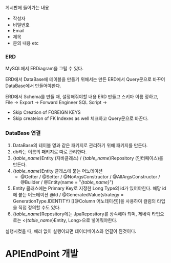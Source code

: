 
게시판에 들어가는 내용
- 작성자
- 비밀번호
- Email
- 제목
- 문의 내용
etc



### ERD
MySQL에서 ERDiagram을 그릴 수 있다.



ERD에서 DataBase에 테이블을 만들기 위해서는 만든 ERD에서 Query문으로 바꾸어 DataBase에서 만들어야한다.

ERD에서 Schema를 만들 때, 설정해줘야할 내용
ERD 만들고 스키마 이름 정하고,
File -> Export -> Forward Engineer SQL Script -> 
- Skip Creation of FOREIGN KEYS
- Skip createion of FK Indexes as well
체크하고 Query문으로 바꾼다.



### DataBase 연결

1. DataBase의 테이블 명과 같은 패키지로 관리하기 위해 패키지를 만든다.
2. db라는 이름의 패키지로 따로 관리한다.
3. {*table_name*}Entity (자바클래스) / {*table_name*}Repository (인터페이스)를 만든다.
4. {*table_name*}Entity 클래스에 붙는 어노테이션
	- @Getter / @Setter / @NoArgsConstructor / @AllArgsConstructor / @Builder / @Entity(name = "*{table_name}*")
5. Entity 클래스에는 Primary Key로 지정한 Long Type의 id가 있어야한다.
	해당 id 에 붙는 어노테이션
		@Id / @GeneratedValue(strategy = GenerationType.IDENTITY)
	[[@Column 어노테이션]]을 사용하여 컬럼의 타입을 직접 정의할 수도 있다.
6. {*table_name*}Repository에는 JpaRepository를 상속해야 되며, 제네릭 타입으로는 <{*table_name*}Entity, Long>으로 넣어줘야한다.

실행시켰을 때, 에러 없이 실행이되면 데이터베이스와 연결이 된것이다.



# APIEndPoint 개발

